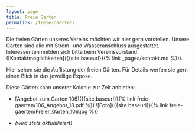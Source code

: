 ```yaml
---
layout: page
title: Freie Gärten
permalink: /freie-gaerten/
---
```


Die freien Gärten unseres Vereins möchten wir hier gern vorstellen. Unsere Gärten sind alle mit Strom- und Wasseranschluss ausgestattet. Interessenten melden sich bitte beim Vereinsvorstand ([Kontaktmöglichkeiten]({{site.baseurl}}{% link _pages/kontakt.md %})).

Hier sehen sie die Auflistung der freien Gärten. Für Details werfen sie gern einen Blick in das jeweilige Expose.

Diese Gärten kann unserer Kolonie zur Zeit anbieten:

* [Angebot zum Garten 106]({{site.baseurl}}{% link freie-gaerten/106_Angebot_18.pdf %}) ![Foto]({{site.baseurl}}{% link freie-gaerten/Freier_Garten_106.jpg %})

*   *(wird stets aktuallisiert)*
